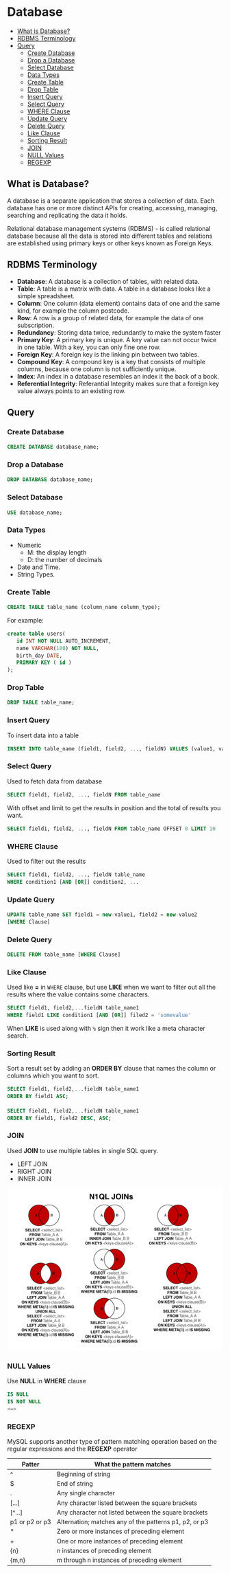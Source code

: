 # Database

- [What is Database?](#what-is-database)
- [RDBMS Terminology](#rdbms-terminology)
- [Query](#query)
  - [Create Database](#create-database)
  - [Drop a Database](#drop-a-database)
  - [Select Database](#select-database)
  - [Data Types](#data-types)
  - [Create Table](#create-table)
  - [Drop Table](#drop-table)
  - [Insert Query](#insert-query)
  - [Select Query](#select-query)
  - [WHERE Clause](#where-clause)
  - [Update Query](#update-query)
  - [Delete Query](#delete-query)
  - [Like Clause](#like-clause)
  - [Sorting Result](#sorting-result)
  - [JOIN](#join)
  - [NULL Values](#null-values)
  - [REGEXP](#regexp)

## What is Database?

A database is a separate application that stores a collection of data. Each database has one or more distinct APIs for creating, accessing, managing, searching and replicating the data it holds.

Relational database management systems (RDBMS) - is called relational database because all the data is stored into different tables and relations are established using primary keys or other keys known as Foreign Keys.

## RDBMS Terminology

- **Database**: A database is a collection of tables, with related data.
- **Table**: A table is a matrix with data. A table in a database looks like a simple spreadsheet.
- **Column**: One column (data element) contains data of one and the same kind, for example the column postcode.
- **Row**: A row is a group of related data, for example the data of one subscription.
- **Redundancy**: Storing data twice, redundantly to make the system faster
- **Primary Key**: A primary key is unique. A key value can not occur twice in one table. With a key, you can only fine one row.
- **Foreign Key**: A foreign key is the linking pin between two tables.
- **Compound Key**: A compound key is a key that consists of multiple columns, because one column is not sufficiently unique.
- **Index**: An index in a database resembles an index it the back of a book.
- **Referential Integrity**: Referantial Integrity makes sure that a foreign key value always points to an existing row.

## Query

### Create Database

```sql
CREATE DATABASE database_name;
```

### Drop a Database

```sql
DROP DATABASE database_name;
```

### Select Database

```sql
USE database_name;
```

### Data Types

- Numeric
  - M: the display length
  - D: the number of decimals
- Date and Time.
- String Types.

### Create Table

```sql
CREATE TABLE table_name (column_name column_type);
```

For example:
```sql
create table users(
   id INT NOT NULL AUTO_INCREMENT,
   name VARCHAR(100) NOT NULL,
   birth_day DATE,
   PRIMARY KEY ( id )
);
```

### Drop Table

```sql
DROP TABLE table_name;
```

### Insert Query

To insert data into a table

```sql
INSERT INTO table_name (field1, field2, ..., fieldN) VALUES (value1, value2, ..., valueN);
```

### Select Query

Used to fetch data from database

```sql
SELECT field1, field2, ..., fieldN FROM table_name
```

With offset and limit to get the results in position and the total of results you want.

```sql
SELECT field1, field2, ..., fieldN FROM table_name OFFSET 0 LIMIT 10
```

### WHERE Clause

Used to filter out the results

```sql
SELECT field1, field2, ..., fieldN table_name
WHERE condition1 [AND [OR]] condition2, ...
```

### Update Query

```sql
UPDATE table_name SET field1 = new-value1, field2 = new-value2
[WHERE Clause]
```

### Delete Query

```sql
DELETE FROM table_name [WHERE Clause]
```

### Like Clause

Used like **=** in `WHERE` clause, but use **LIKE** when we want to filter out all the results where the value contains some characters.

```sql
SELECT field1, field2,...fieldN table_name1
WHERE field1 LIKE condition1 [AND [OR]] filed2 = 'somevalue'
```

When **LIKE** is used along with `%` sign then it work like a meta character search.

### Sorting Result

Sort a result set by adding an **ORDER BY** clause that names the column or columns which you want to sort.

```sql
SELECT field1, field2,...fieldN table_name1
ORDER BY field1 ASC;

SELECT field1, field2,...fieldN table_name1
ORDER BY field1, field2 DESC, ASC;
```

### JOIN

Used **JOIN** to use multiple tables in single SQL query.

- LEFT JOIN
- RIGHT JOIN 
- INNER JOIN

<p align="center">
    <img src="../img/sql.join.jpeg" />
</p>

### NULL Values

Use **NULL** in **WHERE** clause

```sql
IS NULL
IS NOT NULL
<=>
```

### REGEXP

MySQL supports another type of pattern matching operation based on the regular expressions and the **REGEXP** operator

| Patter         | What the pattern matches                               |
| -------------- | ------------------------------------------------------ |
| ^              | Beginning of string                                    |
| $              | End of string                                          |
| .              | Any single character                                   |
| [...]          | Any character listed between the square brackets       |
| [^...]         | Any character not listed between the square brackets   |
| p1 or p2 or p3 | Alternation; matches any of the patterns p1, p2, or p3 |
| *              | Zero or more instances of preceding element            |
| +              | One or more instances of preceding element             |
| {n}            | n instances of preceding element                       |
| {m,n}          | m through n instances of preceding element             |

[Image 1]: ../img/sql.join.jpeg